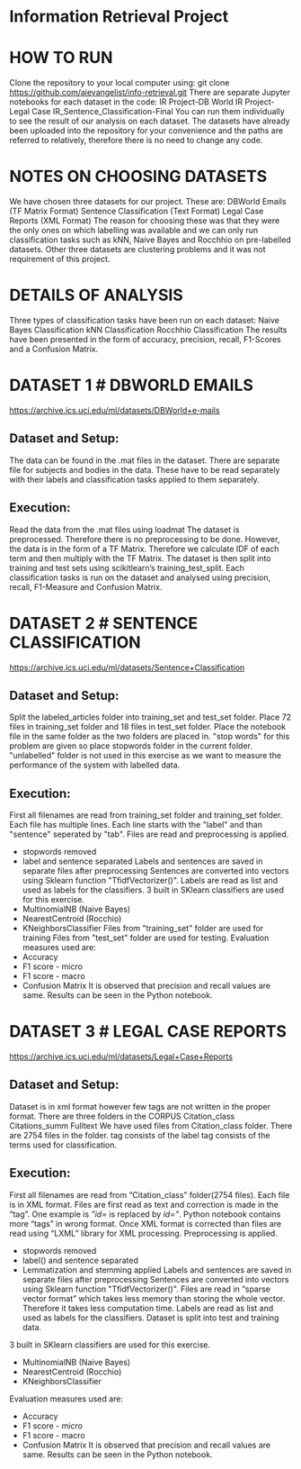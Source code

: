 # Information Retrieval Project

# HOW TO RUN
Clone the repository to your local computer using: 
git clone https://github.com/aievangelist/info-retrieval.git
There are separate Jupyter notebooks for each dataset in the code:
IR Project-DB World
IR Project-Legal Case
IR_Sentence_Classification-Final
You can run them individually to see the result of our analysis on each dataset. 
The datasets have already been uploaded into the repository for your convenience and the paths are referred to relatively, therefore there is no need to change any code.

# NOTES ON CHOOSING DATASETS
We have chosen three datasets for our project. These are:
DBWorld Emails (TF Matrix Format)
Sentence Classification (Text Format)
Legal Case Reports (XML Format)
The reason for choosing these was that they were the only ones on which labelling was available and we can only run classification tasks such as kNN, Naive Bayes and Rocchhio on pre-labelled datasets. Other three datasets are clustering problems and it was not requirement of this project.

# DETAILS OF ANALYSIS
Three types of classification tasks have been run on each dataset:
Naive Bayes Classification
kNN Classification
Rocchhio Classification
The results have been presented in the form of accuracy, precision, recall, F1-Scores and a Confusion Matrix.

# DATASET 1 # DBWORLD EMAILS
https://archive.ics.uci.edu/ml/datasets/DBWorld+e-mails
## Dataset and Setup:
The data can be found in the .mat files in the dataset. There are separate file for subjects and bodies in the data. These have to be read separately with their labels and classification tasks applied to them separately.

## Execution:
Read the data from the .mat files using loadmat
The dataset is preprocessed. Therefore there is no preprocessing to be done. 
However, the data is in the form of a TF Matrix. Therefore we calculate IDF of each term and then multiply with the TF Matrix. 
The dataset is then split into training and test sets using scikitlearn’s training_test_split.
Each classification tasks is run on the dataset and analysed using precision, recall, F1-Measure and Confusion Matrix.



# DATASET 2 # SENTENCE CLASSIFICATION
https://archive.ics.uci.edu/ml/datasets/Sentence+Classification
## Dataset and Setup:
Split the labeled_articles folder into training_set and test_set folder.
Place 72 files in training_set folder and 18 files in test_set folder.
Place the notebook file in the same folder as the two folders are placed in.
"stop words" for this problem are given so place stopwords folder in the current folder.
"unlabelled" folder is not used in this exercise as we want to measure the performance of the system with labelled data.

## Execution:
First all filenames are read from training_set folder and training_set folder.
Each file has multiple lines. Each line starts with the "label" and than "sentence" seperated by "tab".
Files are read and preprocessing is applied. 
- stopwords removed
- label and sentence separated
Labels and sentences are saved in separate files after preprocessing
Sentences are converted into vectors using Sklearn function "TfidfVectorizer()".
Labels are read as list and used as labels for the classifiers.
3 built in SKlearn classifiers are used for this exercise.
- MultinomialNB (Naive Bayes)
- NearestCentroid (Rocchio)
- KNeighborsClassifier
Files from "training_set" folder are used for training
Files from "test_set" folder are used for testing.
Evaluation measures used are:
- Accuracy
- F1 score - micro
- F1 score - macro
- Confusion Matrix
It is observed that precision and recall values are same.
Results can be seen in the Python notebook.




# DATASET 3 # LEGAL CASE REPORTS
https://archive.ics.uci.edu/ml/datasets/Legal+Case+Reports

## Dataset and Setup:
Dataset is in xml format however few tags are not written in the proper format.
There are three folders in the CORPUS
Citation_class
Citations_summ
Fulltext
We have used files from Citation_class folder. There are 2754 files in the folder.
<class> tag consists of the label
<text> tag consists of the terms used for classification.

## Execution:
First all filenames are read from “Citation_class” folder(2754 files).
Each file is in XML format. Files are first read as text and correction is made in the “tag”. One example is _”id=_ is replaced by _id=”_. Python notebook contains more “tags” in wrong format.
Once XML format is corrected than files are read using “LXML” library for XML processing.
Preprocessing is applied.
- stopwords removed
- label(<class>) and sentence<text> separated
- Lemmatization and stemming applied
Labels and sentences are saved in separate files after preprocessing
Sentences are converted into vectors using Sklearn function "TfidfVectorizer()".
Files are read in “sparse vector format” which takes less memory than storing the whole vector. Therefore it takes less computation time. 
Labels are read as list and used as labels for the classifiers.
Dataset is split into test and training data.

3 built in SKlearn classifiers are used for this exercise.
- MultinomialNB (Naive Bayes)
- NearestCentroid (Rocchio)
- KNeighborsClassifier

Evaluation measures used are:
- Accuracy
- F1 score - micro
- F1 score - macro
- Confusion Matrix
It is observed that precision and recall values are same.
Results can be seen in the Python notebook.